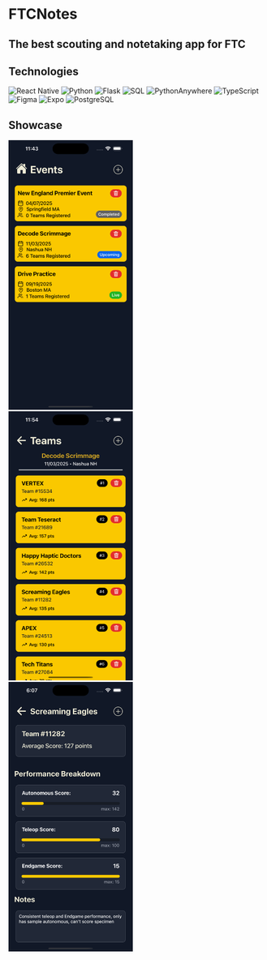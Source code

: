# FTCNotes

<h2>The best scouting and notetaking app for FTC </h2>

## Technologies

![React Native](https://img.shields.io/badge/React%20Native-4FB0D6?style=for-the-badge&logo=react&logoColor=white)
![Python](https://img.shields.io/badge/Python-F0DB4F?style=for-the-badge&logo=python&logoColor=white)
![Flask](https://img.shields.io/badge/Flask-000000?style=for-the-badge&logo=flask&logoColor=white)
![SQL](https://img.shields.io/badge/SQL-6C9BD2?style=for-the-badge&logo=sql&logoColor=white)
![PythonAnywhere](https://img.shields.io/badge/PythonAnywhere-1AA1D6?style=for-the-badge&logo=py&logoColor=white)
![TypeScript](https://img.shields.io/badge/TypeScript-3178C6?style=for-the-badge&logo=typescript&logoColor=white)
![Figma](https://img.shields.io/badge/Figma-F24E1E?style=for-the-badge&logo=figma&logoColor=white)
![Expo](https://img.shields.io/badge/Expo-111827?style=for-the-badge&logo=expo&logoColor=white)
![PostgreSQL](https://img.shields.io/badge/PostgreSQL-2F6D8C?style=for-the-badge&logo=postgresql&logoColor=white)

## Showcase

<p float="left">
  <img src="./readMeImages/eventsPicture.png" width="245"/>
  &nbsp;&nbsp;&nbsp;&nbsp;&nbsp;
  <img src="./readMeImages/teamsPicture.png" width="245" />
  &nbsp;&nbsp;&nbsp;&nbsp;&nbsp;
  <img src="./readMeImages/infoPicture.png" width="245" />
</p>
